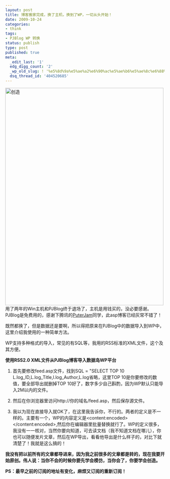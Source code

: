 ```yaml
---
layout: post
title: 博客搬家完成，换了主机，换到了WP，一切从头开始！
date: 2009-10-24
categories:
- think
tags:
- PJBlog WP 转换
status: publish
type: post
published: true
meta:
  _edit_last: '1'
  edg_digg_count: '2'
  _wp_old_slug: ! '%e5%8d%9a%e5%ae%a2%e6%90%ac%e5%ae%b6%e5%ae%8c%e6%88%90%ef%bc%8c%e6%8d%a2%e4%ba%86%e4%b8%bb%e6%9c%ba%ef%bc%8c%e6%8d%a2%e5%88%b0%e4%ba%86wp%ef%bc%8c%e4%b8%80%e5%88%87%e4%bb%8e%e5%a4%b4%e5%bc%80%e5%a7%8b'
  dsq_thread_id: '404520685'
---
```

<img class="alignnone size-full wp-image-97" title="创造" src="http://www.yeahxj.com/wp-content/uploads/20070424143801851240.jpg" alt="创造" width="500" height="685" />
用了两年的Win主机和PJBlog终于退场了，主机是用钱买的，没必要感谢。PJBlog是免费用的，感谢下腾讯的<a title="PuterJam" href="http://www.pjhome.net/" target="_blank">PuterJam</a>同学，此asp博客已经灰常不错了！

既然都换了，但是数据还是要啊，所以得把原来在PJBlog中的数据导入到WP中，这里介绍我使用的一种简单方法。

WP支持多种格式的导入，常见的有SQL等，我用的RSS标准的XML文件，这个及其方便。

<strong>使用RSS2.0 XML文件从PJBlog博客导入数据岛WP平台</strong>

1. 首先要修改feed.asp文件，找到SQL = "SELECT TOP 10 L.log_ID,L.log_Title,l.log_Author,L.log省略，这里TOP 10是你要修改的数值，要全部导出就删掉TOP 10好了，数字多少自己斟酌，因为WP默认只能导入2M以内的文件。

2. 然后在你浏览器里访问http://你的域名/feed.asp，然后保存源文件。

3. 我以为现在直接导入就OK了，在这里我告诉你，不行的。两者的定义是不一样的。主要有一个，WP的内容定义是&lt;content:encoded&gt;&lt;/content:encoded&gt;,然后你在编辑器里批量替换就行了。WP的定义很多，我没有一一核对，当然你要向知道，可去读文档（我不知道文档在哪儿），你也可以随便发片文章，然后在WP导出，看看他导出是什么样子的，对比下就清楚了！我就是这么搞的！

<strong>我没有把以前所有的文章都导进来，因为我之前很多的文章都是转的，现在我要开始原创。伟人说：当你不会的时候你要先学会模仿，当你会了，你要学会创造。</strong>

<strong>PS：最早之前的订阅的地址有变化，麻烦又订阅的重新订阅！
</strong>
